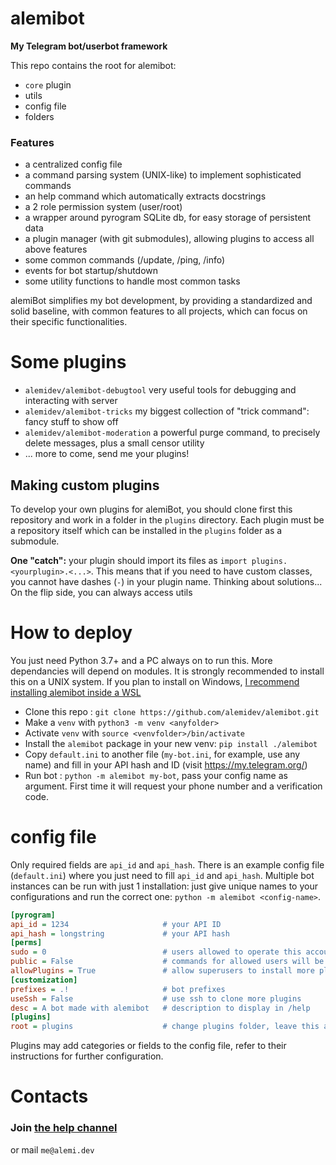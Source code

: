 # alemibot
**My Telegram bot/userbot framework**

This repo contains the root for alemibot:
* `core` plugin
* utils
* config file
* folders

### Features
* a centralized config file
* a command parsing system (UNIX-like) to implement sophisticated commands
* an help command which automatically extracts docstrings
* a 2 role permission system (user/root)
* a wrapper around pyrogram SQLite db, for easy storage of persistent data
* a plugin manager (with git submodules), allowing plugins to access all above features
* some common commands (/update, /ping, /info)
* events for bot startup/shutdown
* some utility functions to handle most common tasks

alemiBot simplifies my bot development, by providing a standardized and solid baseline, with common features to all projects, which can focus on their specific functionalities.

# Some plugins
* `alemidev/alemibot-debugtool` very useful tools for debugging and interacting with server
* `alemidev/alemibot-tricks` my biggest collection of "trick command": fancy stuff to show off
* `alemidev/alemibot-moderation` a powerful purge command, to precisely delete messages, plus a small censor utility
* ... more to come, send me your plugins!

## Making custom plugins
To develop your own plugins for alemiBot, you should clone first this repository and work in a folder in the `plugins` directory.
Each plugin must be a repository itself which can be installed in the `plugins` folder as a submodule.

**One "catch":** your plugin should import its files as `import plugins.<yourplugin>.<...>`. This means that if you need to have custom classes, you cannot have dashes (`-`) in your plugin name. Thinking about solutions... On the flip side, you can always access utils

# How to deploy
You just need Python 3.7+ and a PC always on to run this. More dependancies will depend on modules.
It is strongly recommended to install this on a UNIX system. If you plan to install on Windows, [I recommend installing alemibot inside a WSL](https://docs.microsoft.com/en-us/windows/wsl/install-win10)
* Clone this repo : `git clone https://github.com/alemidev/alemibot.git`
* Make a `venv` with `python3 -m venv <anyfolder>`
* Activate `venv` with `source <venvfolder>/bin/activate`
* Install the `alemibot` package in your new venv: `pip install ./alemibot`
* Copy `default.ini` to another file (`my-bot.ini`, for example, use any name) and fill in your API hash and ID (visit https://my.telegram.org/)
* Run bot : `python -m alemibot my-bot`, pass your config name as argument. First time it will request your phone number and a verification code.

# config file
Only required fields are `api_id` and `api_hash`. There is an example config file (`default.ini`) where you just need to fill `api_id` and `api_hash`.
Multiple bot instances can be run with just 1 installation: just give unique names to your configurations and run the correct one: `python -m alemibot <config-name>`.

```ini
[pyrogram]
api_id = 1234                     # your API ID
api_hash = longstring             # your API hash
[perms]
sudo = 0                          # users allowed to operate this account as sudo. Put ids, separate with whitespace
public = False                    # commands for allowed users will be available to everyone
allowPlugins = True               # allow superusers to install more plugins
[customization]
prefixes = .!                     # bot prefixes
useSsh = False                    # use ssh to clone more plugins
desc = A bot made with alemibot   # description to display in /help
[plugins]
root = plugins                    # change plugins folder, leave this as is
```

Plugins may add categories or fields to the config file, refer to their instructions for further configuration.

# Contacts
### Join [the help channel](https://t.me/alemibothelp)
or mail `me@alemi.dev`
